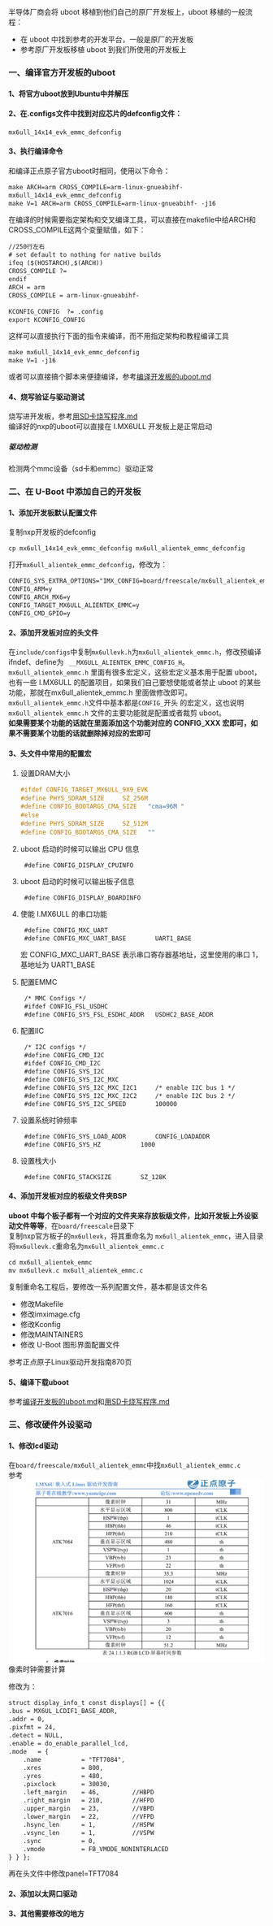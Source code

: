 半导体厂商会将 uboot 移植到他们自己的原厂开发板上，uboot 移植的一般流程：
- 在 uboot 中找到参考的开发平台，一般是原厂的开发板
- 参考原厂开发板移植 uboot 到我们所使用的开发板上
### 一、编译官方开发板的uboot
#### 1、将官方uboot放到Ubuntu中并解压
#### 2、在.configs文件中找到对应芯片的defconfig文件：

    mx6ull_14x14_evk_emmc_defconfig
#### 3、执行编译命令  
和编译正点原子官方uboot时相同，使用以下命令：

    make ARCH=arm CROSS_COMPILE=arm-linux-gnueabihf- mx6ull_14x14_evk_emmc_defconfig
    make V=1 ARCH=arm CROSS_COMPILE=arm-linux-gnueabihf- -j16
在编译的时候需要指定架构和交叉编译工具，可以直接在makefile中给ARCH和CROSS_COMPILE这两个变量赋值，如下：

    //250行左右
    # set default to nothing for native builds
    ifeq ($(HOSTARCH),$(ARCH))
    CROSS_COMPILE ?=
    endif
    ARCH = arm
    CROSS_COMPILE = arm-linux-gnueabihf-

    KCONFIG_CONFIG	?= .config
    export KCONFIG_CONFIG
这样可以直接执行下面的指令来编译，而不用指定架构和教程编译工具

    make mx6ull_14x14_evk_emmc_defconfig
    make V=1 -j16

或者可以直接搞个脚本来便捷编译，参考[编译开发板的uboot.md](./2-编译开发板的uboot.md)

#### 4、烧写验证与驱动测试
烧写进开发板，参考[用SD卡烧写程序.md](../用SD卡烧写程序.md)  
编译好的nxp的uboot可以直接在 I.MX6ULL 开发板上是正常启动
##### 驱动检测
检测两个mmc设备（sd卡和emmc）驱动正常
### 二、在 U-Boot 中添加自己的开发板
#### 1、添加开发板默认配置文件
复制nxp开发板的defconfig

    cp mx6ull_14x14_evk_emmc_defconfig mx6ull_alientek_emmc_defconfig  
打开`mx6ull_alientek_emmc_defconfig`，修改为：

    CONFIG_SYS_EXTRA_OPTIONS="IMX_CONFIG=board/freescale/mx6ull_alientek_emmc/imximage.cfg,MX6ULL_EVK_EMMC_REWORK"
    CONFIG_ARM=y
    CONFIG_ARCH_MX6=y
    CONFIG_TARGET_MX6ULL_ALIENTEK_EMMC=y
    CONFIG_CMD_GPIO=y
#### 2、添加开发板对应的头文件
在`include/configs`中复制`mx6ullevk.h`为`mx6ull_alientek_emmc.h`，修改预编译ifndef、define为 ` __MX6ULL_ALIENTEK_EMMC_CONFIG_H`。  
`mx6ull_alientek_emmc.h` 里面有很多宏定义，这些宏定义基本用于配置 uboot，也有一些
I.MX6ULL 的配置项目，如果我们自己要想使能或者禁止 uboot 的某些功能，那就在mx6ull_alientek_emmc.h 里面做修改即可。
`mx6ull_alientek_emmc.h`文件中基本都是`CONFIG_`开头
的宏定义，这也说明 `mx6ull_alientek_emmc.h` 文件的主要功能就是配置或者裁剪 uboot。  
**如果需要某个功能的话就在里面添加这个功能对应的 CONFIG_XXX 宏即可，如果不需要某个功能的话就删除掉对应的宏即可**
#### 3、头文件中常用的配置宏
1. 设置DRAM大小
    ```c
    #ifdef CONFIG_TARGET_MX6ULL_9X9_EVK
    #define PHYS_SDRAM_SIZE		SZ_256M
    #define CONFIG_BOOTARGS_CMA_SIZE   "cma=96M "
    #else
    #define PHYS_SDRAM_SIZE		SZ_512M
    #define CONFIG_BOOTARGS_CMA_SIZE   ""
    ```
2. uboot 启动的时候可以输出 CPU 信息

        #define CONFIG_DISPLAY_CPUINFO
3. uboot 启动的时候可以输出板子信息

        #define CONFIG_DISPLAY_BOARDINFO
4. 使能 I.MX6ULL 的串口功能

        #define CONFIG_MXC_UART
        #define CONFIG_MXC_UART_BASE		UART1_BASE 
    宏 CONFIG_MXC_UART_BASE 表示串口寄存器基地址，这里使用的串口 1，基地址为 UART1_BASE
5. 配置EMMC

        /* MMC Configs */
        #ifdef CONFIG_FSL_USDHC
        #define CONFIG_SYS_FSL_ESDHC_ADDR	USDHC2_BASE_ADDR
6. 配置IIC

        /* I2C configs */
        #define CONFIG_CMD_I2C
        #ifdef CONFIG_CMD_I2C
        #define CONFIG_SYS_I2C
        #define CONFIG_SYS_I2C_MXC
        #define CONFIG_SYS_I2C_MXC_I2C1		/* enable I2C bus 1 */
        #define CONFIG_SYS_I2C_MXC_I2C2		/* enable I2C bus 2 */
        #define CONFIG_SYS_I2C_SPEED		100000
7. 设置系统时钟频率

        #define CONFIG_SYS_LOAD_ADDR		CONFIG_LOADADDR
        #define CONFIG_SYS_HZ			1000
8. 设置栈大小

        #define CONFIG_STACKSIZE		SZ_128K
#### 4、添加开发板对应的板级文件夹BSP  
**uboot 中每个板子都有一个对应的文件夹来存放板级文件，比如开发板上外设驱动文件等等**，在`board/freescale`目录下  
复制nxp官方板子的`mx6ullevk`，将其重命名为 `mx6ull_alientek_emmc`，进入目录将`mx6ullevk.c`重命名为`mx6ull_alientek_emmc.c`

    cd mx6ull_alientek_emmc
    mv mx6ullevk.c mx6ull_alientek_emmc.c
复制重命名工程后，要修改一系列配置文件，基本都是该文件名
- 修改Makefile
- 修改imximage.cfg
- 修改Kconfig
- 修改MAINTAINERS
- 修改 U-Boot 图形界面配置文件    

参考正点原子Linux驱动开发指南870页  

#### 5、编译下载uboot
参考[编译开发板的uboot.md](./2-编译开发板的uboot.md)和[用SD卡烧写程序.md](../用SD卡烧写程序.md)
### 三、修改硬件外设驱动
#### 1、修改lcd驱动
在`board/freescale/mx6ull_alientek_emmc`中找`mx6ull_alientek_emmc.c`  
参考
![图1](../图片/uboot_4.png)
像素时钟需要计算

修改为：

    struct display_info_t const displays[] = {{
	.bus = MX6UL_LCDIF1_BASE_ADDR,
	.addr = 0,
	.pixfmt = 24,
	.detect = NULL,
	.enable	= do_enable_parallel_lcd,
	.mode	= {
		.name			= "TFT7084",
		.xres           = 800,
		.yres           = 480,
		.pixclock       = 30030,
		.left_margin    = 46,         //HBPD
		.right_margin   = 210,		  //HFPD
		.upper_margin   = 23,		  //VBPD
		.lower_margin   = 22,		  //VFPD
		.hsync_len      = 1,		  //HSPW
		.vsync_len      = 1,		  //VSPW
		.sync           = 0,
		.vmode          = FB_VMODE_NONINTERLACED
    } } };
再在头文件中修改panel=TFT7084
#### 2、添加以太网口驱动
#### 3、其他需要修改的地方